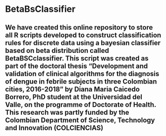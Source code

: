 # BetaBsClassifier

## We have created this online repository to store all R scripts developed to construct classification rules for discrete data using a bayesian classifier based on beta distribution called BetaBSCclassifier. This script was created as part of the doctoral thesis “Development and validation of clinical algorithms for the diagnosis of dengue in febrile subjects in three Colombian cities, 2016-2018” by Diana Maria Caicedo Borrero, PhD student at the Universidad del Valle, on the programme of Doctorate of Health. This research was partly funded by the Colombian Department of Science, Technology and Innovation (COLCIENCIAS)
